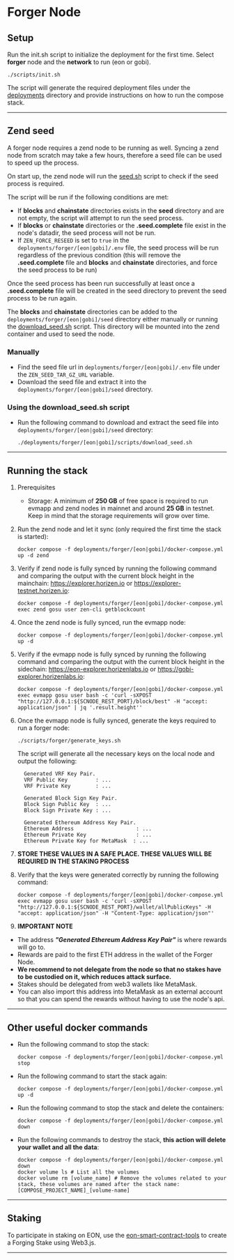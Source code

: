 # Forger Node

## Setup

Run the init.sh script to initialize the deployment for the first time. Select **forger** node and the **network** to run (eon or gobi).

```shell
./scripts/init.sh
```

The script will generate the required deployment files under the [deployments](../deployments) directory and provide instructions on how to run the compose stack.

--- 


## Zend seed

A forger node requires a zend node to be running as well. Syncing a zend node from scratch may take a few hours,
therefore a seed file can be used to speed up the process.

On start up, the zend node will run the [seed.sh](../scripts/forger/seed/seed.sh) script to check if the seed process is required.

The script will be run if the following conditions are met:

- If **blocks** and **chainstate** directories exists in the **seed** directory and are not empty, the script will attempt to run the seed process.
- If **blocks** or **chainstate** directories or the **.seed.complete** file exist in the node's datadir, the seed process will not be run.
- If `ZEN_FORCE_RESEED` is set to `true` in the `deployments/forger/[eon|gobi]/.env` file, the seed process will be run regardless of the previous condition 
(this will remove the **.seed.complete** file and **blocks** and **chainstate** directories, and force the seed process to be run)

Once the seed process has been run successfully at least once a **.seed.complete** file will be created in the seed directory to prevent the seed process to be run again.

The **blocks** and **chainstate** directories can be added to the `deployments/forger/[eon|gobi]/seed` directory either manually or running the [download_seed.sh](../scripts/forger/seed/download_seed.sh) script.
This directory will be mounted into the zend container and used to seed the node.

### Manually

- Find the seed file url in `deployments/forger/[eon|gobi]/.env` file under the `ZEN_SEED_TAR_GZ_URL` variable.
- Download the seed file and extract it into the `deployments/forger/[eon|gobi]/seed` directory.

### Using the download_seed.sh script

- Run the following command to download and extract the seed file into `deployments/forger/[eon|gobi]/seed` directory:
    ```shell
    ./deployments/forger/[eon|gobi]/scripts/download_seed.sh
    ```
  
--- 


## Running the stack

1. Prerequisites
    - Storage: A minimum of **250 GB** of free space is required to run evmapp and zend nodes in mainnet and around **25 GB** in testnet. 
   Keep in mind that the storage requirements will grow over time.

2. Run the zend node and let it sync (only required the first time the stack is started):
    ```shell
    docker compose -f deployments/forger/[eon|gobi]/docker-compose.yml up -d zend
    ```

3. Verify if zend node is fully synced by running the following command and comparing the output with the current block height in the mainchain: https://explorer.horizen.io or https://explorer-testnet.horizen.io:
    ```shell
    docker compose -f deployments/forger/[eon|gobi]/docker-compose.yml exec zend gosu user zen-cli getblockcount
    ```

4. Once the zend node is fully synced, run the evmapp node:
    ```shell
    docker compose -f deployments/forger/[eon|gobi]/docker-compose.yml up -d
    ```
   
5. Verify if the evmapp node is fully synced by running the following command and comparing the output with the current block height in the sidechain: https://eon-explorer.horizenlabs.io or https://gobi-explorer.horizenlabs.io:
    ```shell
    docker compose -f deployments/forger/[eon|gobi]/docker-compose.yml exec evmapp gosu user bash -c 'curl -sXPOST "http://127.0.0.1:${SCNODE_REST_PORT}/block/best" -H "accept: application/json" | jq '.result.height''
    ```

6. Once the evmapp node is fully synced, generate the keys required to run a forger node:
    ```shell
    ./scripts/forger/generate_keys.sh
    ```

   The script will generate all the necessary keys on the local node and output the following:
    ```shell
      Generated VRF Key Pair.
      VRF Public Key         : ...
      VRF Private Key        : ...
    
      Generated Block Sign Key Pair.
      Block Sign Public Key  : ...
      Block Sign Private Key : ...
    
      Generated Ethereum Address Key Pair.
      Ethereum Address                    : ...
      Ethereum Private Key                : ...
      Ethereum Private Key for MetaMask  : ...
    ```

7. **STORE THESE VALUES IN A SAFE PLACE. THESE VALUES WILL BE REQUIRED IN THE STAKING PROCESS**

8. Verify that the keys were generated correctly by running the following command:
    ```shell
    docker compose -f deployments/forger/[eon|gobi]/docker-compose.yml exec evmapp gosu user bash -c 'curl -sXPOST "http://127.0.0.1:${SCNODE_REST_PORT}/wallet/allPublicKeys" -H "accept: application/json" -H "Content-Type: application/json"'
    ```

9. **IMPORTANT NOTE**
- The address  **_"Generated Ethereum Address Key Pair"_** is where rewards will go to. 
- Rewards are paid to the first ETH address in the wallet of the Forger Node. 
- **We recommend to not delegate from the node so that no stakes have to be custodied on it, which reduces attack surface.**
- Stakes should be delegated from web3 wallets like MetaMask. 
- You can also import this address into MetaMask as an external account so that you can spend the rewards without having to use the node's api.

--- 

## Other useful docker commands

- Run the following command to stop the stack:
    ```shell
    docker compose -f deployments/forger/[eon|gobi]/docker-compose.yml stop
    ```
- Run the following command to start the stack again:
    ```shell
    docker compose -f deployments/forger/[eon|gobi]/docker-compose.yml up -d
    ```
- Run the following command to stop the stack and delete the containers:
    ```shell
    docker compose -f deployments/forger/[eon|gobi]/docker-compose.yml down
    ```
- Run the following commands to destroy the stack, **this action will delete your wallet and all the data**:
    ```shell
    docker compose -f deployments/forger/[eon|gobi]/docker-compose.yml down
    docker volume ls # List all the volumes
    docker volume rm [volume_name] # Remove the volumes related to your stack, these volumes are named after the stack name: [COMPOSE_PROJECT_NAME]_[volume-name]
    ```

---

## Staking

To participate in staking on EON, use the [eon-smart-contract-tools](https://github.com/HorizenOfficial/eon-smart-contract-tools) to create a Forging Stake using Web3.js.

---
